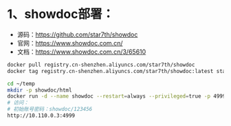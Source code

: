 # 1、showdoc部署：

- 源码：https://github.com/star7th/showdoc
- 官网：https://www.showdoc.com.cn/
- 文档：https://www.showdoc.com.cn/3/65610

```bash
docker pull registry.cn-shenzhen.aliyuncs.com/star7th/showdoc
docker tag registry.cn-shenzhen.aliyuncs.com/star7th/showdoc:latest star7th/showdoc:latest

cd ~/temp
mkdir -p showdoc/html
docker run -d --name showdoc --restart=always --privileged=true -p 4999:80 -v /home/hx/temp/showdoc/html:/var/www/html/ star7th/showdoc
# 访问：
# 初始账号密码：showdoc/123456
http://10.110.0.3:4999
```

